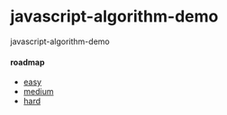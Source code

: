 # javascript-algorithm-demo
javascript-algorithm-demo

#### roadmap
- [easy](https://leetcode-cn.com/leetbook/detail/top-interview-questions-easy/)
- [medium](https://leetcode-cn.com/leetbook/detail/top-interview-questions-medium/)
- [hard](https://leetcode-cn.com/leetbook/detail/top-interview-questions-hard/)
